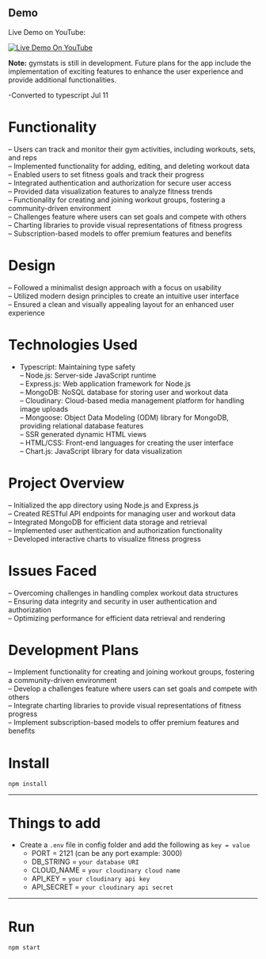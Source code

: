 ## Demo
Live Demo on YouTube:<br>

[![Live Demo On YouTube](https://i.ibb.co/X38p4NN/Screenshot-2023-07-10-at-22-45-24.png)](https://www.youtube.com/watch?v=EHH3tD1ghMA)


**Note:** gymstats is still in development. Future plans for the app include the implementation of exciting features to enhance the user experience and provide additional functionalities.

-Converted to typescript Jul 11

# Functionality

– Users can track and monitor their gym activities, including workouts, sets, and reps <br>
– Implemented functionality for adding, editing, and deleting workout data<br>
– Enabled users to set fitness goals and track their progress<br>
– Integrated authentication and authorization for secure user access<br>
– Provided data visualization features to analyze fitness trends<br>
– Functionality for creating and joining workout groups, fostering a community-driven environment<br>
– Challenges feature where users can set goals and compete with others<br>
– Charting libraries to provide visual representations of fitness progress<br>
– Subscription-based models to offer premium features and benefits<br>

# Design

– Followed a minimalist design approach with a focus on usability <br>
– Utilized modern design principles to create an intuitive user interface<br>
– Ensured a clean and visually appealing layout for an enhanced user experience<br>

# Technologies Used

- Typescript: Maintaining type safety<br>
– Node.js: Server-side JavaScript runtime<br>
– Express.js: Web application framework for Node.js<br>
– MongoDB: NoSQL database for storing user and workout data<br>
– Cloudinary: Cloud-based media management platform for handling image uploads<br>
– Mongoose: Object Data Modeling (ODM) library for MongoDB, providing relational database features<br>
– SSR generated dynamic HTML views<br>
– HTML/CSS: Front-end languages for creating the user interface<br>
– Chart.js: JavaScript library for data visualization<br>

# Project Overview

– Initialized the app directory using Node.js and Express.js <br>
– Created RESTful API endpoints for managing user and workout data<br>
– Integrated MongoDB for efficient data storage and retrieval<br>
– Implemented user authentication and authorization functionality<br>
– Developed interactive charts to visualize fitness progress<br>

# Issues Faced

– Overcoming challenges in handling complex workout data structures<br>
– Ensuring data integrity and security in user authentication and authorization<br>
– Optimizing performance for efficient data retrieval and rendering<br>

# Development Plans

– Implement functionality for creating and joining workout groups, fostering a community-driven environment<br>
– Develop a challenges feature where users can set goals and compete with others<br>
– Integrate charting libraries to provide visual representations of fitness progress<br>
– Implement subscription-based models to offer premium features and benefits<br>

# Install

`npm install`

---

# Things to add

- Create a `.env` file in config folder and add the following as `key = value`
  - PORT = 2121 (can be any port example: 3000)
  - DB_STRING = `your database URI`
  - CLOUD_NAME = `your cloudinary cloud name`
  - API_KEY = `your cloudinary api key`
  - API_SECRET = `your cloudinary api secret`

---

# Run

`npm start`